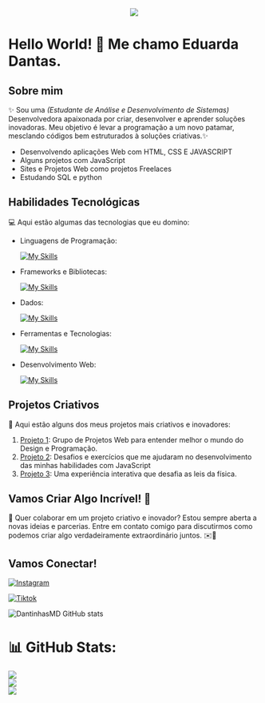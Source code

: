 <div align="center">
  <img src="https://github.com/user-attachments/assets/c0aa9294-9d5b-4ea6-9f28-d7ba1385600f">
</div>

# Hello World! 🚀 Me chamo Eduarda Dantas.

## Sobre mim

✨ Sou uma <i>(Estudante de Análise e Desenvolvimento de Sistemas)</i> Desenvolvedora apaixonada por criar, desenvolver e aprender soluções inovadoras. Meu objetivo é levar a programação a um novo patamar, mesclando códigos bem estruturados à soluções criativas.✨

<ul>
  <li>Desenvolvendo aplicações Web com HTML, CSS E JAVASCRIPT</li>
  <li>Alguns projetos com JavaScript</li>
  <li>Sites e Projetos Web como projetos Freelaces</li>
  <li>Estudando SQL e python</li>
</ul>

## Habilidades Tecnológicas

💻 Aqui estão algumas das tecnologias que eu domino:

-  Linguagens de Programação: 

    [![My Skills](https://skillicons.dev/icons?i=javascript,python)](https://skillicons.dev)
- Frameworks e Bibliotecas: 

    [![My Skills](https://skillicons.dev/icons?i=react)](https://skillicons.dev)
- Dados: 

    [![My Skills](https://skillicons.dev/icons?i=mysql,sqlite)](https://skillicons.dev)
- Ferramentas e Tecnologias: 

    [![My Skills](https://skillicons.dev/icons?i=git,github,visualstudio,figma)](https://skillicons.dev)
- Desenvolvimento Web:

    [![My Skills](https://skillicons.dev/icons?i=javascript,html,css)](https://skillicons.dev)
  
## Projetos Criativos

🎨 Aqui estão alguns dos meus projetos mais criativos e inovadores:

1. [Projeto 1](https://github.com/DantinhasMD/40_Desafios): Grupo de Projetos Web para entender melhor o mundo do Design e Programação.
2. [Projeto 2](https://github.com/DantinhasMD/Projetos-em-JavaScript.git): Desafios e exercícios que me ajudaram no desenvolvimento das minhas habilidades com JavaScript
3. [Projeto 3](https://github.com/[seu-usuario]/projeto3): Uma experiência interativa que desafia as leis da física.

## Vamos Criar Algo Incrível! 💫

💬 Quer colaborar em um projeto criativo e inovador? Estou sempre aberta a novas ideias e parcerias. Entre em contato comigo para discutirmos como podemos criar algo verdadeiramente extraordinário juntos. ✉️🎀

## Vamos Conectar!

[![Instagram](https://img.shields.io/badge/Instagram-%23E4405F.svg?logo=Instagram&logoColor=white)](https://instagram.com/mariadantas.__)

[![Tiktok](https://img.shields.io/badge/Tiktok-%23E4405F.svg?logo=Tiktok&logoColor=white)](https://www.tiktok.com/@mariacoding?_t=8qaySyHTnEs&_r=1)

![DantinhasMD GitHub stats](https://github-readme-stats.vercel.app/api?username=DantinhasMD\&rank_icon=percentile)

 
# 📊 GitHub Stats:
![](https://github-readme-stats.vercel.app/api?username=DantinhasMD&theme=dark&hide_border=false&include_all_commits=false&count_private=false)<br/>
![](https://github-readme-streak-stats.herokuapp.com/?user=DantinhasMD&theme=dark&hide_border=false)<br/>
![](https://github-readme-stats.vercel.app/api/top-langs/?username=DantinhasMD&theme=dark&hide_border=false&include_all_commits=false&count_private=false&layout=compact)
